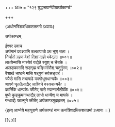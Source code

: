 +++
title = "१२९ युद्धजयार्णवीयार्घ्यकाण्डं"

+++

\{अथोनत्रिंशदधिकशततमो ऽध्यायः\}

अर्घकाण्डम्  
    
ईश्वर उवाच  
अर्घमानं प्रवक्ष्यामि उल्कापातो ऽथ भूश् चला   ।  
निर्घातो ग्रहणं वेशो दिशां दाहो भवेद्यदा   ॥००१॥  
लक्षयेन्मासि मास्येवं यद्येते स्युश् च चैत्रके ।  
अलङ्कारादि सङ्गृह्य षड्भिर्मासैश् चतुर्गुणम्   ॥००२॥  
वैशाखे चाष्टमे मासि षड्गुणं सर्वसङ्ग्रहं   ।  
ज्यैष्ठे मासि तथाषाढे यवगोधूमधान्यकैः   ॥००३॥  
श्रावणे घृततैलाद्यैर् आश्विने वस्त्रधान्यकैः   ।  
कार्त्तिके धान्यकैः क्रीतैर् मासे स्यान्मार्गशीर्षके   ॥००४॥  
पुष्ये कुङ्कुमगन्धाद्यैर् लाभो धान्यैश् च माघके   ।  
गन्धाद्यैः फाल्गुने क्रीतैर् अर्घकाण्डमुदाहृतम्   ॥००५॥  
    
\{इत्य् आग्नेये महापुराणे अर्घकाण्डं नाम ऊनत्रिंशदधिकशततमो ऽध्यायः ॥  }

[[६३]]
    